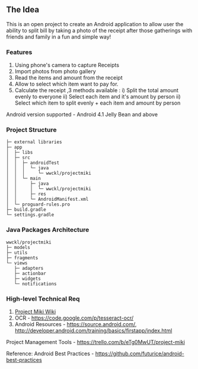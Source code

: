 ## The Idea
This is an open project to create an Android application to allow user the ability to split bill by taking a photo of the receipt  after those gatherings with friends and family in a fun and simple way!

### Features
1. Using phone's camera to capture Receipts
2. Import photos from photo gallery
3. Read the items and amount from the receipt
4. Allow to select which item want to pay for.
5. Calculate the receipt ,3 methods available :
	  i)  Split the total amount evenly to everyone
	  ii) Select each item and it's amount by person
	  ii) Select which item to split evenly + each item and amount by person

Android version supported - Android 4.1 Jelly Bean and above

### Project Structure
```
├─ external libraries
├─ app
│  ├─ libs
│  ├─ src
│  │  ├─ androidTest
│  │  │  └─ java
│  │  │     └─ wwckl/projectmiki
│  │  └─ main
│  │     ├─ java
│  │     │  └─ wwckl/projectmiki
│  │     ├─ res
│  │     └─ AndroidManifest.xml
│  └─ proguard-rules.pro
├─ build.gradle
└─ settings.gradle
```
### Java Packages Architecture
```
wwckl/projectmiki
├─ models
├─ utils
├─ fragments
└─ views
   ├─ adapters
   ├─ actionbar
   ├─ widgets
   └─ notifications
```
### High-level Technical Req
1. [Project Miki Wiki](https://github.com/wwcodekl/project-miki-android/wiki)
2. OCR - https://code.google.com/p/tesseract-ocr/
3. Android Resources - https://source.android.com/, http://developer.android.com/training/basics/firstapp/index.html

Project Management Tools - https://trello.com/b/eTg0MwUT/project-miki

Reference:
Android Best Practices - https://github.com/futurice/android-best-practices
